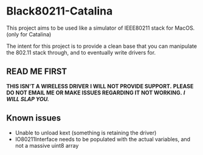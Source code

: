 # Black80211-Catalina

This project aims to be used like a simulator of IEEE80211 stack for MacOS. (only for Catalina)

The intent for this project is to provide a clean base that you can manipulate the 802.11 stack through,
and to eventually write drivers for.

## READ ME FIRST

**THIS ISN'T A WIRELESS DRIVER**
**I WILL NOT PROVIDE SUPPORT.**
**PLEASE DO NOT EMAIL ME OR MAKE ISSUES REGARDING IT NOT WORKING.**
***I WILL SLAP YOU.***

## Known issues

- Unable to unload kext (something is retaining the driver)
- IO80211Interface needs to be populated with the actual variables, and not a massive uint8 array

